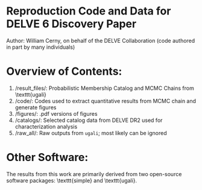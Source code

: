 # Reproduction Code and Data for DELVE 6 Discovery Paper
Author: William Cerny, on behalf of the DELVE Collaboration
(code authored in part by many individuals)


# Overview of Contents: 

1. /result_files/: Probabilistic Membership Catalog and MCMC Chains from \texttt{ugali}
3. /code/: Codes used to extract quantitative results from MCMC chain and generate figures 
4. /figures/: .pdf versions of figures
5. /catalogs/: Selected catalog data from DELVE DR2 used for characterization analysis
6. /raw_all/: Raw outputs from $\texttt{ugali}$; most likely can be ignored


# Other Software: 
The results from this work are primarily derived from two open-source software packages: \texttt{simple} and \texttt{ugali}. 

